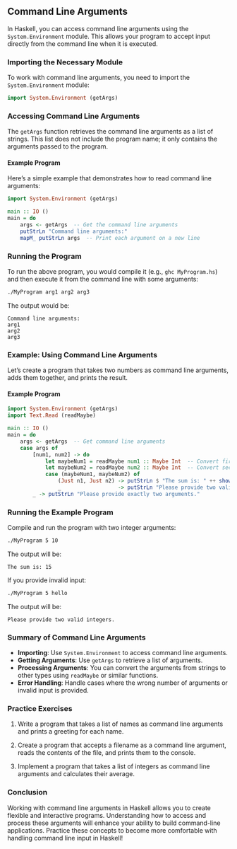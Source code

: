 ## Command Line Arguments

In Haskell, you can access command line arguments using the `System.Environment` module. This allows your program to accept input directly from the command line when it is executed.

### Importing the Necessary Module

To work with command line arguments, you need to import the `System.Environment` module:

```haskell
import System.Environment (getArgs)
```

### Accessing Command Line Arguments

The `getArgs` function retrieves the command line arguments as a list of strings. This list does not include the program name; it only contains the arguments passed to the program.

#### Example Program

Here’s a simple example that demonstrates how to read command line arguments:

```haskell
import System.Environment (getArgs)

main :: IO ()
main = do
    args <- getArgs  -- Get the command line arguments
    putStrLn "Command line arguments:"
    mapM_ putStrLn args  -- Print each argument on a new line
```

### Running the Program

To run the above program, you would compile it (e.g., `ghc MyProgram.hs`) and then execute it from the command line with some arguments:

```bash
./MyProgram arg1 arg2 arg3
```

The output would be:

```
Command line arguments:
arg1
arg2
arg3
```

### Example: Using Command Line Arguments

Let’s create a program that takes two numbers as command line arguments, adds them together, and prints the result.

#### Example Program

```haskell
import System.Environment (getArgs)
import Text.Read (readMaybe)

main :: IO ()
main = do
    args <- getArgs  -- Get command line arguments
    case args of
        [num1, num2] -> do
            let maybeNum1 = readMaybe num1 :: Maybe Int  -- Convert first argument
            let maybeNum2 = readMaybe num2 :: Maybe Int  -- Convert second argument
            case (maybeNum1, maybeNum2) of
                (Just n1, Just n2) -> putStrLn $ "The sum is: " ++ show (n1 + n2)
                _                  -> putStrLn "Please provide two valid integers."
        _ -> putStrLn "Please provide exactly two arguments."
```

### Running the Example Program

Compile and run the program with two integer arguments:

```bash
./MyProgram 5 10
```

The output will be:

```
The sum is: 15
```

If you provide invalid input:

```bash
./MyProgram 5 hello
```

The output will be:

```
Please provide two valid integers.
```

### Summary of Command Line Arguments

- **Importing**: Use `System.Environment` to access command line arguments.
- **Getting Arguments**: Use `getArgs` to retrieve a list of arguments.
- **Processing Arguments**: You can convert the arguments from strings to other types using `readMaybe` or similar functions.
- **Error Handling**: Handle cases where the wrong number of arguments or invalid input is provided.

### Practice Exercises

1. Write a program that takes a list of names as command line arguments and prints a greeting for each name.

2. Create a program that accepts a filename as a command line argument, reads the contents of the file, and prints them to the console.

3. Implement a program that takes a list of integers as command line arguments and calculates their average.

### Conclusion

Working with command line arguments in Haskell allows you to create flexible and interactive programs. Understanding how to access and process these arguments will enhance your ability to build command-line applications. Practice these concepts to become more comfortable with handling command line input in Haskell!